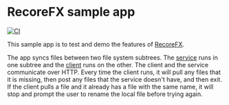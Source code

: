 # RecoreFX sample app

[![CI](https://github.com/brcrista/RecoreFX-Sample-App/workflows/CI/badge.svg)](https://github.com/recorefx/RecoreFX-Sample-App/actions?query=workflow%3ACI)

This sample app is to test and demo the features of [RecoreFX](https://github.com/recorefx/RecoreFX).

The app syncs files between two file system subtrees.
The [service](SyncService/) runs in one subtree and the [client](SyncClient/) runs on the other.
The client and the service communicate over HTTP.
Every time the client runs, it will pull any files that it is missing, then post any files that the service doesn't have, and then exit.
If the client pulls a file and it already has a file with the same name, it will stop and prompt the user to rename the local file before trying again.
